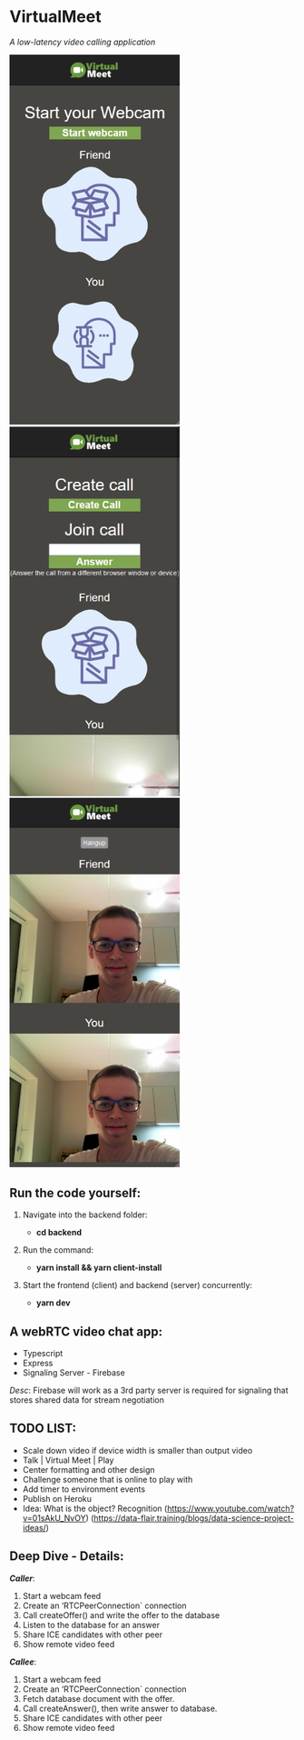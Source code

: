 # VirtualMeet

_A low-latency video calling application_

<p float="left">
  <img src="branding/previwImgVirtualMeet1.png" width="300" />
  <img src="branding/previwImgVirtualMeet2.png" width="300" /> 
  <img src="branding/previwImgVirtualMeet3.png" width="300" /> 
</p>

## Run the code yourself:

1. Navigate into the backend folder:

   - **cd backend**

2. Run the command:

   - **yarn install && yarn client-install**

3. Start the frontend (client) and backend (server) concurrently:

   - **yarn dev**

## A webRTC video chat app:

- Typescript
- Express
- Signaling Server - Firebase

_Desc_: Firebase will work as a 3rd party server is required for signaling that stores shared data
for stream negotiation

## TODO LIST:

- Scale down video if device width is smaller than output video
- Talk | Virtual Meet | Play
- Center formatting and other design
- Challenge someone that is online to play with
- Add timer to environment events
- Publish on Heroku
- Idea: What is the object? Recognition (https://www.youtube.com/watch?v=01sAkU_NvOY)
  (https://data-flair.training/blogs/data-science-project-ideas/)

## Deep Dive - Details:

**_Caller_**:

1. Start a webcam feed
2. Create an ‘RTCPeerConnection` connection
3. Call createOffer() and write the offer to the database
4. Listen to the database for an answer
5. Share ICE candidates with other peer
6. Show remote video feed

**_Callee_**:

1. Start a webcam feed
2. Create an ‘RTCPeerConnection` connection
3. Fetch database document with the offer.
4. Call createAnswer(), then write answer to database.
5. Share ICE candidates with other peer
6. Show remote video feed
